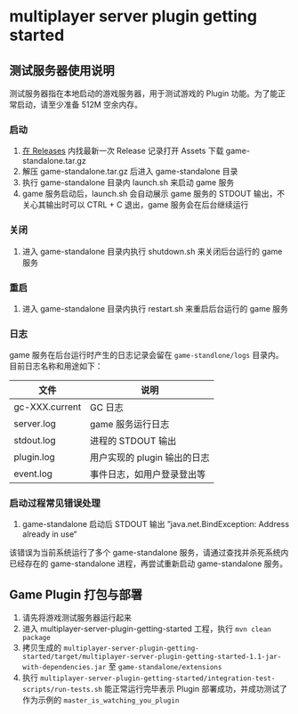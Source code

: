 # multiplayer server plugin getting started

## 测试服务器使用说明

测试服务器指在本地启动的游戏服务器，用于测试游戏的 Plugin 功能。为了能正常启动，请至少准备 512M 空余内存。

### 启动

1. [在 Releases](https://github.com/leancloud/multiplayer-server-plugin-getting-started/releases) 内找最新一次 Release 记录打开 Assets 下载 game-standalone.tar.gz 
1. 解压 game-standalone.tar.gz 后进入 game-standalone 目录
1. 执行 game-standalone 目录内 launch.sh 来启动 game 服务
1. game 服务启动后，launch.sh 会自动展示 game 服务的 STDOUT 输出，不关心其输出时可以 CTRL + C 退出，game 服务会在后台继续运行

### 关闭

1. 进入 game-standalone 目录内执行 shutdown.sh 来关闭后台运行的 game 服务

### 重启

1. 进入 game-standalone 目录内执行 restart.sh 来重启后台运行的 game 服务

### 日志

game 服务在后台运行时产生的日志记录会留在 `game-standlone/logs` 目录内。目前日志名称和用途如下：

文件 | 说明
---- | ---
gc-XXX.current | GC 日志
server.log | game 服务运行日志
stdout.log | 进程的 STDOUT 输出
plugin.log | 用户实现的 plugin 输出的日志
event.log | 事件日志，如用户登录登出等

### 启动过程常见错误处理

1. game-standalone 启动后 STDOUT 输出 ”java.net.BindException: Address already in use“

该错误为当前系统运行了多个 game-standalone 服务，请通过查找并杀死系统内已经存在的 game-standalone 进程，再尝试重新启动 game-standalone 服务。

## Game Plugin 打包与部署

1. 请先将游戏测试服务器运行起来
1. 进入 multiplayer-server-plugin-getting-started 工程，执行 `mvn clean package`
1. 拷贝生成的 `multiplayer-server-plugin-getting-started/target/multiplayer-server-plugin-getting-started-1.1-jar-with-dependencies.jar` 至 `game-standalone/extensions`
1. 执行 `multiplayer-server-plugin-getting-started/integration-test-scripts/run-tests.sh` 能正常运行完毕表示 Plugin 部署成功，并成功测试了作为示例的 `master_is_watching_you_plugin`


